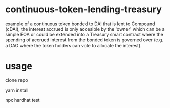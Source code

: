 # continuous-token-lending-treasury
example of a continuous token bonded to DAI that is lent to Compound (cDAI), the interest accrued is only accesible by the 'owner' which can be a simple EOA or could be extended into a Treasury smart contract where the spending of accrued interest from the bonded token is governed over (e.g. a DAO where the token holders can vote to allocate the interest).

# usage

clone repo

yarn install

npx hardhat test
